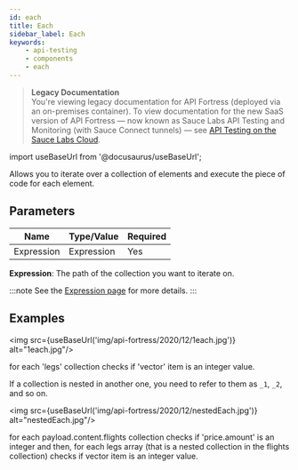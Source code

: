 ```yaml
---
id: each
title: Each
sidebar_label: Each
keywords:
    - api-testing
    - components
    - each
---
```


<head>
  <meta name="robots" content="noindex" />
</head>

>**Legacy Documentation**<br/>You're viewing legacy documentation for API Fortress (deployed via an on-premises container). To view documentation for the new SaaS version of API Fortress &#8212; now known as Sauce Labs API Testing and Monitoring (with Sauce Connect tunnels) &#8212; see [API Testing on the Sauce Labs Cloud](/api-testing/).

import useBaseUrl from '@docusaurus/useBaseUrl';

Allows you to iterate over a collection of elements and execute the piece of code for each element.

## Parameters

| **Name** | **Type/Value** | **Required** |
| --- | --- | --- |
| Expression | Expression | Yes |

__Expression__: The path of the collection you want to iterate on.

:::note
See the [Expression page](/api-testing/on-prem/reference/expression) for more details.
:::

## Examples

<img src={useBaseUrl('img/api-fortress/2020/12/1each.jpg')} alt="1each.jpg"/>

for each 'legs' collection checks if 'vector' item is an integer value.

If a collection is nested in another one, you need to refer to them as `_1`, `_2`, and so on.

<img src={useBaseUrl('img/api-fortress/2020/12/nestedEach.jpg')} alt="nestedEach.jpg"/>


for each payload.content.flights collection checks if 'price.amount' is an integer and then, for each legs array (that is a nested collection in the flights collection) checks if vector item is an integer value.
